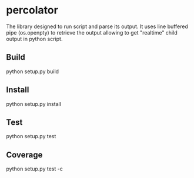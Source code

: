 percolator
==========

The library designed to run script and parse its output. It uses line buffered
pipe (os.openpty) to retrieve the output allowing to get "realtime" child
output in python script.

Build
-----

python setup.py build

Install
-------

python setup.py install

Test
----

python setup.py test

Coverage
--------

python setup.py test -c
